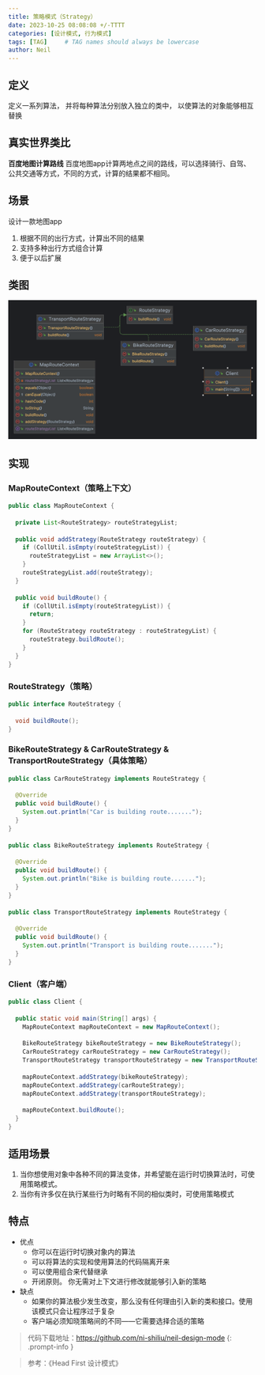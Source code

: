 ```yaml
---
title: 策略模式（Strategy）
date: 2023-10-25 08:08:08 +/-TTTT
categories: [设计模式, 行为模式]
tags: [TAG]     # TAG names should always be lowercase
author: Neil
---
```


## 定义

定义一系列算法， 并将每种算法分别放入独立的类中， 以使算法的对象能够相互替换

## 真实世界类比

**百度地图计算路线**
百度地图app计算两地点之间的路线，可以选择骑行、自驾、公共交通等方式，不同的方式，计算的结果都不相同。


## 场景
设计一款地图app
1. 根据不同的出行方式，计算出不同的结果
2. 支持多种出行方式组合计算
3. 便于以后扩展

## 类图

![类图](../../img/strategy/diagram2.png)

## 实现 

### MapRouteContext（策略上下文）

```java
public class MapRouteContext {

  private List<RouteStrategy> routeStrategyList;

  public void addStrategy(RouteStrategy routeStrategy) {
    if (CollUtil.isEmpty(routeStrategyList)) {
      routeStrategyList = new ArrayList<>();
    }
    routeStrategyList.add(routeStrategy);
  }

  public void buildRoute() {
    if (CollUtil.isEmpty(routeStrategyList)) {
      return;
    }
    for (RouteStrategy routeStrategy : routeStrategyList) {
      routeStrategy.buildRoute();
    }
  }
}
```

### RouteStrategy（策略）
 
```java
public interface RouteStrategy {

  void buildRoute();
}
```

### BikeRouteStrategy & CarRouteStrategy & TransportRouteStrategy（具体策略）

```java
public class CarRouteStrategy implements RouteStrategy {

  @Override
  public void buildRoute() {
    System.out.println("Car is building route.......");
  }
}

public class BikeRouteStrategy implements RouteStrategy {

  @Override
  public void buildRoute() {
    System.out.println("Bike is building route.......");
  }
}

public class TransportRouteStrategy implements RouteStrategy {

  @Override
  public void buildRoute() {
    System.out.println("Transport is building route.......");
  }
}
```

### Client（客户端）

```java
public class Client {

  public static void main(String[] args) {
    MapRouteContext mapRouteContext = new MapRouteContext();

    BikeRouteStrategy bikeRouteStrategy = new BikeRouteStrategy();
    CarRouteStrategy carRouteStrategy = new CarRouteStrategy();
    TransportRouteStrategy transportRouteStrategy = new TransportRouteStrategy();

    mapRouteContext.addStrategy(bikeRouteStrategy);
    mapRouteContext.addStrategy(carRouteStrategy);
    mapRouteContext.addStrategy(transportRouteStrategy);

    mapRouteContext.buildRoute();
  }
}
```

## 适用场景

1. 当你想使用对象中各种不同的算法变体，并希望能在运行时切换算法时，可使用策略模式。 
2. 当你有许多仅在执行某些行为时略有不同的相似类时，可使用策略模式

## 特点

- 优点
  + 你可以在运行时切换对象内的算法
  + 可以将算法的实现和使用算法的代码隔离开来
  + 可以使用组合来代替继承
  + 开闭原则。 你无需对上下文进行修改就能够引入新的策略
- 缺点
  + 如果你的算法极少发生改变，那么没有任何理由引入新的类和接口。使用该模式只会让程序过于复杂
  + 客户端必须知晓策略间的不同——它需要选择合适的策略

  

> 代码下载地址：<https://github.com/ni-shiliu/neil-design-mode> 
{: .prompt-info }  

> 参考：《Head First 设计模式》

